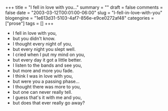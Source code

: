 +++
title = "I fell in love with you..."
summary = ""
draft = false
comments = false
date = "2003-03-12T00:01:00-06:00"
slug = "I-fell-in-love-with-you"
blogengine = "1e613d31-5103-4af7-856e-e9ce0272af48"
categories = ["prose"]
tags = []
+++

<ul>
	<li>I fell in love with you,</li>
	<li>but you didn&#39;t know.</li>
	<li>I thought every night of you,</li>
	<li>but every night you slept well.</li>
	<li>I cried when I put my mind on you,</li>
	<li>but every day it got a little better.</li>
	<li>I listen to the bands and see you,</li>
	<li>but more and more you fade.</li>
	<li>I think I was in love with you,</li>
	<li>but were you a passing phase...</li>
	<li>I thought there was more to you,</li>
	<li>but one can never really tell.</li>
	<li>I guess that&#39;s it with me and you,</li>
	<li>but does that ever really go away?</li>
</ul>

